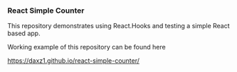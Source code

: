 ### React Simple Counter

This repository demonstrates using React.Hooks and testing a simple React based app.

Working example of this repository can be found here

https://daxz1.github.io/react-simple-counter/

